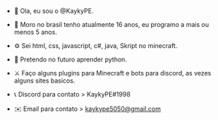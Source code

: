- 👋 Ola, eu sou o @KaykyPE.
- 🍻 Moro no brasil tenho atualmente 16 anos, eu programo a mais ou menos 5 anos.
- ⚙️ Sei html, css, javascript, c#, java, Skript no minecraft.
- 📖 Pretendo no futuro aprender python.
- ⚔️ Faço alguns plugins para Minecraft e bots para discord, as vezes alguns sites basicos.

- 📞 Discord para contato > KaykyPE#1998
- ✉️ Email para contato > kaykype5050@gmail.com

<!---
KaykyPE/KaykyPE is a ✨ special ✨ repository because its `README.md` (this file) appears on your GitHub profile.
You can click the Preview link to take a look at your changes.
--->
